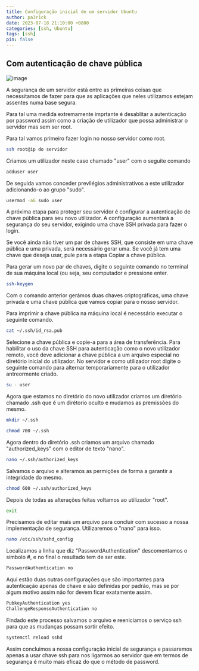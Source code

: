 ```yaml
---
title: Configuração inicial de um servidor Ubuntu
author: pa3r1ck
date: 2023-07-18 21:10:00 +0800
categories: [ssh, Ubuntu]
tags: [ssh]
pin: false
---
```



## Com autenticação de chave pública 


![image](https://images.freeimages.com/fic/images/icons/2796/metro_uinvert_dock/320/os_ubuntu_mirror.png)

A segurança de um servidor está entre as primeiras coisas que necessitamos de fazer para que as aplicações que neles utilizamos estejam assentes numa base segura.

Para tal uma medida extremamente imprtante é desablitar a autenticação por password assim como a criação de utilizador que possa administrar o servidor mas sem ser root.

Para tal vamos primeiro fazer login no nosso servidor como root.
``` bash
ssh root@ip do servidor
```
Criamos um utilizador neste caso chamado "user" com o seguite comando
``` bash
adduser user
```
De seguida vamos conceder previlégios administrativos a este utilizador adicionando-o ao grupo "sudo".
``` bash
usermod -aG sudo user
```
A próxima etapa para proteger seu servidor é configurar a autenticação de chave pública para seu novo utilizador. A configuração aumentará a segurança do seu servidor, exigindo uma chave SSH privada para fazer o login.


Se você ainda não tiver um par de chaves SSH, que consiste em uma chave pública e uma privada, será necessário gerar uma. Se você já tem uma chave que deseja usar, pule para a etapa Copiar a chave pública.

Para gerar um novo par de chaves, digite o seguinte comando no terminal de sua máquina local (ou seja, seu computador e pressione enter.
``` bash
ssh-keygen
```

Com o comando anterior gerámos duas chaves criptográficas, uma chave privada e uma chave pública que vamos copiar para o nosso servidor.

Para imprimir a chave pública na máquina local é necessário executar o seguinte comando.
``` bash
cat ~/.ssh/id_rsa.pub
``` 
Selecione a chave pública e copie-a para a área de transferência.
Para habilitar o uso da chave SSH para autenticação como o novo utilizador remoto, você deve adicionar a chave pública a um arquivo especial no diretório inicial do utilizador.
No servidor e como utilizador root  digite o seguinte comando para alternar temporariamente para o utilizador antreormente criado.
``` bash
su - user
```
Agora que estamos no diretório do novo utilizador criamos um diretório chamado .ssh que é um dirétorio oculto e mudamos as premissões do mesmo.
``` bash
mkdir ~/.ssh
```
``` bash
chmod 700 ~/.ssh
```
Agora dentro do diretório .ssh criamos um arquivo chamado "authorized_keys" com o editor de texto "nano".
``` bash
nano ~/.ssh/authorized_keys
```
Salvamos o arquivo e alteramos as permições de forma a garantir a integridade do mesmo.
``` bash
chmod 600 ~/.ssh/authorized_keys
```
Depois de todas as alterações feitas voltamos ao utilizador "root".
``` bash
exit
```
Precisamos de editar mais um arquivo para concluir com sucesso a nossa implementação de segurança. Utilizaremos o "nano" para isso.
``` bash
nano /etc/ssh/sshd_config
```
Localizamos a linha que diz "PasswordAuthentication" descomentamos o símbolo #, e no final o resultado tem de ser este.
``` bash
PasswordAuthentication no
```

Aqui estão duas outras configurações que são importantes para autenticação apenas de chave e são definidas por padrão, mas se por algum motivo assim não for devem ficar exatamente assim.
``` bash
PubkeyAuthentication yes
ChallengeResponseAuthentication no
``` 
Findado este processo salvamos o arquivo e reeniciamos o serviço ssh para que as mudanças possam sortir efeito.
``` bash
systemctl reload sshd
```
Assim concluimos a nossa configuração inicial de segurança e passaremos apenas a usar chave ssh para nos ligarmos ao servidor que em termos de segurança é muito mais eficaz do que o método de password.
